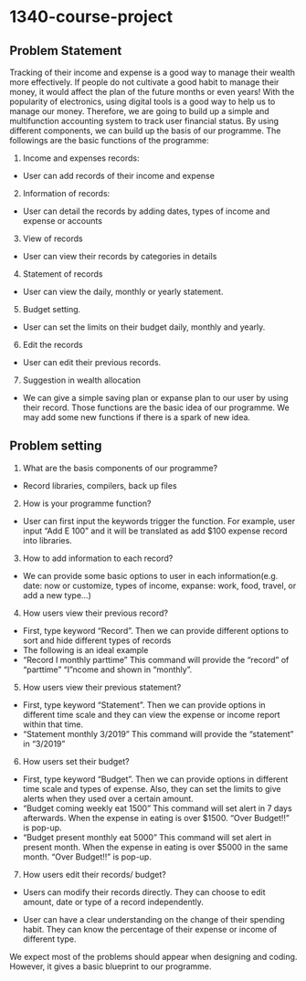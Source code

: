 # 1340-course-project

## Problem Statement
Tracking of their income and expense is a good way to manage their wealth more effectively. If people do not cultivate a good habit to manage their money, it would affect the plan of the future months or even years! With the popularity of electronics, using digital tools is a good way to help us to manage our money. Therefore, we are going to build up a simple and multifunction accounting system to track user financial status. By using different components, we can build up the basis of our programme. The followings are the basic functions of the programme:
1.	Income and expenses records:
-	User can add records of their income and expense
2.	Information of records:
-	User can detail the records by adding dates, types of income and expense or accounts
3.	View of records
-	User can view their records by categories in details
4.	Statement of records
-	User can view the daily, monthly or yearly statement.
5.	Budget setting.
-	User can set the limits on their budget daily, monthly and yearly.
6.	Edit the records
-	User can edit their previous records.
7.	Suggestion in wealth allocation
-	We can give a simple saving plan or expanse plan to our user by using their record.
Those functions are the basic idea of our programme. We may add some new functions if there is a spark of new idea.


## Problem setting
1.	What are the basis components of our programme?
-	Record libraries, compilers, back up files
2.	How is your programme function?
-	User can first input the keywords trigger the function. For example, user input “Add E 100” and it will be translated as add $100 expense record into libraries.
3.	How to add information to each record?
-	We can provide some basic options to user in each information(e.g. date: now or customize, types of income, expanse: work, food, travel, or add a new type…)
4.	How users view their previous record?
-	First, type keyword “Record”. Then we can provide different options to sort and hide different types of records
-	The following is an ideal example
-	“Record I monthly parttime” This command will provide the “record” of “parttime” “I”ncome and shown in “monthly”. 
5.	How users view their previous statement?
-	First, type keyword “Statement”. Then we can provide options in different time scale and they can view the expense or income report within that time.
-	“Statement monthly 3/2019” This command will provide the “statement” in “3/2019”
6.	How users set their budget?
-	First, type keyword “Budget”. Then we can provide options in different time scale and types of expense. Also, they can set the limits to give alerts when they used over a certain amount.
-	“Budget coming weekly eat 1500” This command will set alert in 7 days afterwards. When the expense in eating is over $1500. “Over Budget!!” is pop-up.
-	“Budget present monthly eat 5000” This command will set alert in present month. When the expense in eating is over $5000 in the same month. “Over Budget!!” is pop-up.

7.	How users edit their records/ budget?
- Users can modify their records directly. They can choose to edit amount, date or type of a record independently.

- User can have a clear understanding on the change of their spending habit. They can know the percentage of their expense or income of different type.

We expect most of the problems should appear when designing and coding. However, it gives a basic blueprint to our programme.
